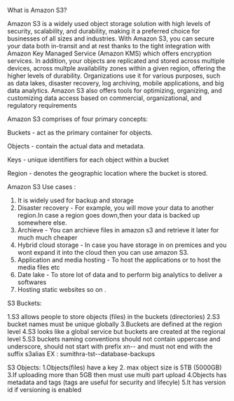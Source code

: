 
What is Amazon S3?

Amazon S3 is a widely used object storage solution with high levels of security, scalability, and durability, making it a preferred choice for businesses of all sizes and industries. With Amazon S3, you can secure your data both in-transit and at rest thanks to the tight integration with Amazon Key Managed Service (Amazon KMS) which offers encryption services. In addition, your objects are replicated and stored across multiple devices, across multple availability zones within a given region, offering the higher levels of durability. Organizations use it for various purposes, such as data lakes, disaster recovery, log archiving, mobile applications, and big data analytics. Amazon S3 also offers tools for optimizing, organizing, and customizing data access based on commercial, organizational, and regulatory requirements


Amazon S3 comprises of four primary concepts:

Buckets - act as the primary container for objects.

Objects - contain the actual data and metadata.

Keys - unique identifiers for each object within a bucket

Region - denotes the geographic location where the bucket is stored.


Amazon S3 Use cases :
1. It is widely used for backup and storage
2. Disaster recovery  - For example, you will move your data to another region.In case a region goes down,then your data is backed up somewhere else.
3. Archieve - You can archieve files in amazon s3 and retrieve it later for much much cheaper
4. Hybrid cloud storage - In case you have storage in on premices and you wont expand it into the cloud then you can use amazon S3.
5. Application and media hosting - To host the applications or to host the media files etc
6. Date lake - To store lot of data and to perform big analytics to deliver a softwares
7. Hosting static websites so on .

S3 Buckets: 

1.S3 allows people to store objects (files) in the buckets (directories)
2.S3 bucket names must be unique globally 
3.Buckets are defined at the region level 
4.S3 looks like a global service but buckets are created at the regional level 
5.S3 buckets naming conventions should not contain uppercase and underscore, should not start with prefix xn-- and must not end with the suffix s3alias
EX : sumithra-tst--database-backups

S3 Objects:
1.Objects(files) have a key 
2. max object size is 5TB (5000GB)
3.If uploading more than 5GB then must use multi part upload
4.Objects has metadata and tags (tags are useful for security and lifecyle)
5.It has version id if versioning is enabled


